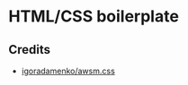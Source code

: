 # HTML/CSS boilerplate

##

## Credits

- [igoradamenko/awsm.css](https://github.com/igoradamenko/awsm.css)